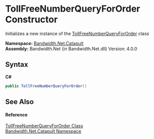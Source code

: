 ﻿# TollFreeNumberQueryForOrder Constructor 
 

Initializes a new instance of the <a href ="T_Bandwidth_Net_Catapult_TollFreeNumberQueryForOrder.md">TollFreeNumberQueryForOrder</a> class

**Namespace:**&nbsp;<a href ="N_Bandwidth_Net_Catapult.md">Bandwidth.Net.Catapult</a><br />**Assembly:**&nbsp;Bandwidth.Net (in Bandwidth.Net.dll) Version: 4.0.0

## Syntax

**C#**<br />
``` C#
public TollFreeNumberQueryForOrder()
```


## See Also


#### Reference
<a href ="T_Bandwidth_Net_Catapult_TollFreeNumberQueryForOrder.md">TollFreeNumberQueryForOrder Class</a><br /><a href ="N_Bandwidth_Net_Catapult.md">Bandwidth.Net.Catapult Namespace</a><br />